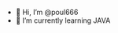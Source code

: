 - 👋 Hi, I’m @poul666
- 🌱 I’m currently learning JAVA

<!---
poul666/poul666 is a ✨ special ✨ repository because its `README.md` (this file) appears on your GitHub profile.
You can click the Preview link to take a look at your changes.
--->

